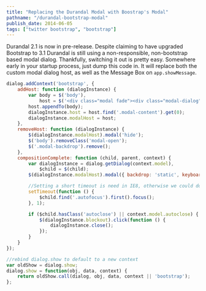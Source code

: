 ```yaml
---
title: "Replacing the Durandal Modal with Boostrap's Modal"
pathname: "/durandal-bootstrap-modal"
publish_date: 2014-06-05
tags: ["twitter bootstrap", "bootstrap"]
---
```


Durandal 2.1 is now in pre-release. Despite claiming to have upgraded Bootstrap to 3.1 Durandal is still using a non-responsible, non-bootstrap based modal dialog. Thankfully, switching it out is pretty easy. Somewhere early in your startup process, just dump this code in. It will replace both the custom modal dialog host, as well as the Message Box on `app.showMessage`.

```js
dialog.addContext('bootstrap', {
    addHost: function (dialogInstance) {
        var body = $('body'),
            host = $('<div class="modal fade"><div class="modal-dialog"><div class="modal-content"></div></div></div>');
        host.appendTo(body);
        dialogInstance.host = host.find('.modal-content').get(0);
        dialogInstance.modalHost = host;
    },
    removeHost: function (dialogInstance) {
        $(dialogInstance.modalHost).modal('hide');
        $('body').removeClass('modal-open');
        $('.modal-backdrop').remove();
    },
    compositionComplete: function (child, parent, context) {
        var dialogInstance = dialog.getDialog(context.model),
            $child = $(child);
        $(dialogInstance.modalHost).modal({ backdrop: 'static', keyboard: false, show: true });

        //Setting a short timeout is need in IE8, otherwise we could do this straight away
        setTimeout(function () {
            $child.find('.autofocus').first().focus();
        }, 1);

        if ($child.hasClass('autoclose') || context.model.autoclose) {
            $(dialogInstance.blockout).click(function () {
                dialogInstance.close();
            });
        }
    }
});

//rebind dialog.show to default to a new context
var oldShow = dialog.show;
dialog.show = function(obj, data, context) {
    return oldShow.call(dialog, obj, data, context || 'bootstrap');
};

```
